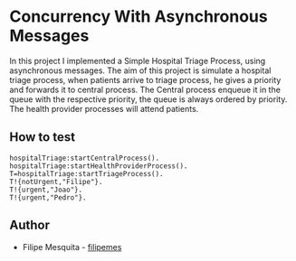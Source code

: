 # Concurrency With Asynchronous Messages

In this project I implemented a Simple Hospital Triage Process, using asynchronous messages. The aim of this project is simulate a hospital triage process, when patients arrive to triage process, he gives a priority and forwards it to central process. The Central process enqueue it in the queue with the respective priority, the queue is always ordered by priority. The health provider processes will attend patients.

## How to test

````
hospitalTriage:startCentralProcess().
hospitalTriage:startHealthProviderProcess().
T=hospitalTriage:startTriageProcess().
T!{notUrgent,"Filipe"}.
T!{urgent,"Joao"}.
T!{urgent,"Pedro"}.
````


## Author

* Filipe Mesquita - [filipemes](https://github.com/filipemes)
